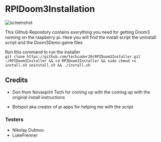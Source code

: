 # RPIDoom3Installation

![screenshot](https://steam.cryotank.net/wp-content/gallery/doom3/DOOM-3-02.png)

This Github Repository contains everything you need for getting Doom3 running on the raspberry pi. Here you will find the install script the uninstall script and the Doom3Demo game files

Run this command to run the installer  
`git clone https://github.com/techcoder20/RPIDoom3Installer.git ~/RPIDoom3Installer && cd RPIDoom3Installer && sudo chmod +x install.sh uninstall.sh && ./install.sh`

## Credits
- Don from Novaspirit Tech for coming up with the coming up with the original install instructions  

- Botspot aka creator of pi apps for helping me with the script  

### Testers
- Nikolay Dubnov 
- LukeFrenner
  
